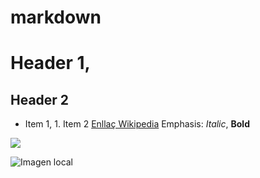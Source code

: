 # markdown
# Header 1, 
## Header 2
* Item 1, 1. Item 2
[Enllaç Wikipedia](https://es.wikipedia.org/wiki/Wikipedia:Portada) 
Emphasis: *Italic*, **Bold**

![](https://iescelia.org/web/wp-content/uploads/2012/05/iescelia_1950.jpg)

![Imagen local](images/imagen.png)
